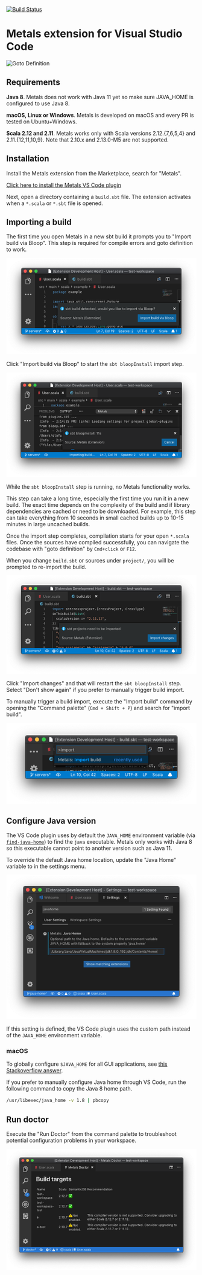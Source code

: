 [![Build Status](https://travis-ci.org/scalameta/metals-vscode.svg?branch=master)](https://travis-ci.org/scalameta/metals-vscode)

# Metals extension for Visual Studio Code

![Goto Definition](https://user-images.githubusercontent.com/1408093/48776422-1f764f00-ecd0-11e8-96d1-170f2354d50e.gif)


## Requirements

**Java 8**. Metals does not work with Java 11 yet so make sure JAVA_HOME is configured
to use Java 8.

**macOS, Linux or Windows**. Metals is developed on macOS and every PR is tested
on Ubuntu+Windows.

**Scala 2.12 and 2.11**. Metals works only with Scala versions
2.12.{7,6,5,4} and 2.11.{12,11,10,9}.
Note that 2.10.x and 2.13.0-M5 are not supported.

## Installation

Install the Metals extension from the Marketplace, search for "Metals".

[Click here to install the Metals VS Code plugin](vscode:extension/scalameta.metals)

Next, open a directory containing a `build.sbt` file. The extension activates
when a `*.scala` or `*.sbt` file is opened.

## Importing a build

The first time you open Metals in a new sbt build it prompts you to "Import
build via Bloop". This step is required for compile errors and goto definition
to work.

![Import build via Bloop](img/import-via-bloop.png)

Click "Import build via Bloop" to start the `sbt bloopInstall` import step.

![sbt bloopInstall](img/sbt-bloopinstall.png)

While the `sbt bloopInstall` step is running, no Metals functionality works.

This step can take a long time, especially the first time you run it in a new
build. The exact time depends on the complexity of the build and if library
dependencies are cached or need to be downloaded. For example, this step can
take everything from 10 seconds in small cached builds up to 10-15 minutes in
large uncached builds.

Once the import step completes, compilation starts for your open `*.scala`
files. Once the sources have compiled successfully, you can navigate the
codebase with "goto definition" by `Cmd+click` or `F12`.

When you change `build.sbt` or sources under `project/`, you will be prompted to
re-import the build.

![Import sbt changes](img/sbt-import-changes.png)

Click "Import changes" and that will restart the `sbt bloopInstall` step. Select
"Don't show again" if you prefer to manually trigger build import.

To manually trigger a build import, execute the "Import build" command by
opening the "Command palette" (`Cmd + Shift + P`) and search for "import build".


![Import build command](img/vscode-import-build.png)

## Configure Java version

The VS Code plugin uses by default the `JAVA_HOME` environment variable (via
[`find-java-home`](https://www.npmjs.com/package/find-java-home)) to find the
`java` executable. Metals only works with Java 8 so this executable cannot point
to another version such as Java 11.

To override the default Java home location, update the "Java Home" variable to
in the settings menu.

![Java Home setting](img/vscode-java-home.png)

If this setting is defined, the VS Code plugin uses the custom path instead of
the `JAVA_HOME` environment variable.

### macOS

To globally configure `$JAVA_HOME` for all GUI applications, see
[this Stackoverflow answer](https://stackoverflow.com/questions/135688/setting-environment-variables-on-os-x).

If you prefer to manually configure Java home through VS Code, run the following
command to copy the Java 8 home path.

```sh
/usr/libexec/java_home -v 1.8 | pbcopy
```

## Run doctor

Execute the "Run Doctor" from the command palette to troubleshoot potential
configuration problems in your workspace.

![VS Code Run Doctor command](img/vscode-run-doctor.png)


